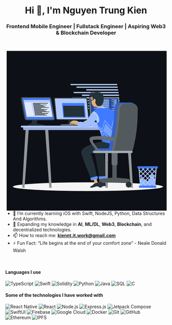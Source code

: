 <h1 align="center">Hi 👋, I'm Nguyen Trung Kien</h1>
<h3 align="center">Frontend Mobile Engineer | Fullstack Engineer | Aspiring Web3 & Blockchain Developer</h3>
<br>

<p><img align="right" style="width: '40%'" src="https://github.com/Trungkien03/TrungKien03/blob/main/animation_500_kxa883sd.gif" alt="Nguyen Trung Kien" /></p>

- 🌱 I’m currently learning iOS with Swift, NodeJS, Python, Data Structures And Algorithms.  
- 🚀 Expanding my knowledge in **AI**, **ML/DL**, **Web3**, **Blockchain**, and decentralized technologies.  
- 📫 How to reach me: **kiennt.it.work@gmail.com**  
- ⚡ Fun Fact: “Life begins at the end of your comfort zone” - Neale Donald Walsh  

<br>

#### Languages I use
![TypeScript](https://img.shields.io/badge/-TypeScript-000000?style=flat&logo=typescript)
![Swift](https://img.shields.io/badge/-Swift-000000?style=flat&logo=swift)
![Solidity](https://img.shields.io/badge/-Solidity-000000?style=flat&logo=solidity)
![Python](https://img.shields.io/badge/-Python-000000?style=flat&logo=python)
![Java](https://img.shields.io/badge/-Java-000000?style=flat&logo=java)
![SQL](https://img.shields.io/badge/-SQL-000000?style=flat&logo=postgresql)
![C](https://img.shields.io/badge/-C-000000?style=flat&logo=c)



#### Some of the technologies I have worked with
![React Native](https://img.shields.io/badge/-React%20Native-222222?style=flat&logo=react&logoColor=61DAFB)
![React](https://img.shields.io/badge/-React-222222?style=flat&logo=React&logoColor=61DAFB)
![Node.js](https://img.shields.io/badge/-Node.js-222222?style=flat&logo=node.js&logoColor=339933)
![Express.js](https://img.shields.io/badge/-Express.js-222222?style=flat&logo=express&logoColor=white)
![Jetpack Compose](https://img.shields.io/badge/-Jetpack%20Compose-222222?style=flat&logo=android&logoColor=3DDC84)
![SwiftUI](https://img.shields.io/badge/-SwiftUI-222222?style=flat&logo=swift&logoColor=orange)
![Firebase](https://img.shields.io/badge/Firebase-222222?style=flat-square&logo=firebase)
![Google Cloud](https://img.shields.io/badge/Google%20Cloud-black?style=flat-square&logo=google-cloud)
![Docker](https://img.shields.io/badge/-Docker-black?style=flat-square&logo=docker)
![Git](https://img.shields.io/badge/-Git-222222?style=flat&logo=git&logoColor=F05032)
![GitHub](https://img.shields.io/badge/-GitHub-222222?style=flat&logo=github&logoColor=181717)
![Ethereum](https://img.shields.io/badge/-Ethereum-black?style=flat-square&logo=ethereum)
![IPFS](https://img.shields.io/badge/-IPFS-000000?style=flat&logo=ipfs&logoColor=white)

